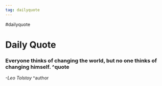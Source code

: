 ```yaml
---
tag: dailyquote
---
```


#dailyquote

# Daily Quote

### Everyone thinks of changing the world, but no one thinks of changing himself. ^quote
*-Leo Tolstoy* ^author
